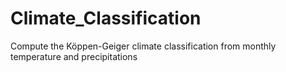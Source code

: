 # Climate_Classification
Compute the Köppen-Geiger climate classification from monthly temperature and precipitations
